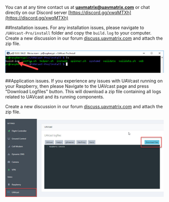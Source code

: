 
You can at any time contact us at **uavmatrix@uavmatrix.com** or chat directly on our Discord server [https://discord.gg/xwqMTXh](https://discord.gg/xwqMTXh)

##Installation issues.
For any installation issues, please navigate to ``/UAVcast-Pro/install`` folder and copy the ``build.log`` to your computer.
Create a new discussion in our forum [discuss.uavmatrix.com](https://discuss.uavmatrix.com) and attach the zip file.

![logfiles](images/install-logfile.jpg)


##Application issues.
If you experience any issues with UAVcast running on your Raspberry, then please Navigate to the UAVcast page and 
press "Download Logfiles" button. This will download a zip file containing all logs related to UAVcast and its running components.

Create a new discussion in our forum [discuss.uavmatrix.com](https://discuss.uavmatrix.com) and attach the zip file.

![logfiles](images/logfiles-download.jpg)
